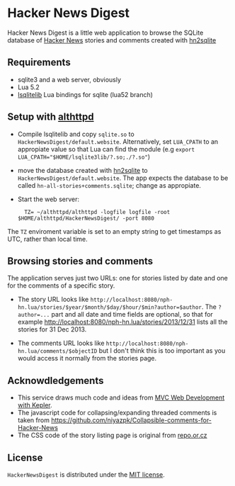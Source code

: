# Hacker News Digest

Hacker News Digest is a little web application to browse the SQLite database of
[Hacker News](https://news.ycombinator.com/) stories and comments created with
[hn2sqlite](https://github.com/jesrui/hn2sqlite)

## Requirements

* sqlite3 and a web server, obviously
* Lua 5.2
* [lsqlitelib](https://github.com/jesrui/lsqlite3lib/tree/lua52) Lua bindings
for sqlite (lua52 branch)

## Setup with [althttpd](https://github.com/jesrui/alhttpd)

* Compile lsqlitelib and copy `sqlite.so` to
`HackerNewsDigest/default.website`. Alternatively, set `LUA_CPATH` to an
appropiate value so that Lua can find the module (e.g `export
LUA_CPATH="$HOME/lsqlite3lib/?.so;./?.so"`)

* move the database created with
[hn2sqlite](https://github.com/jesrui/hn2sqlite) to 
`HackerNewsDigest/default.website`. The app expects the database to be called
`hn-all-stories+comments.sqlite`; change as appropiate.

* Start the web server:

        TZ= ~/althttpd/althttpd -logfile logfile -root $HOME/althttpd/HackerNewsDigest/ -port 8080

The `TZ` enviroment variable is set to an empty string to get timestamps as
UTC, rather than local time.

## Browsing stories and comments

The application serves just two URLs: one for stories listed by date and one
for the comments of a specific story.

* The story URL looks like
`http://localhost:8080/nph-hn.lua/stories/$year/$month/$day/$hour/$min?author=$author`.
The `?author=...` part and all date and time fields are optional, so that for example
<http://localhost:8080/nph-hn.lua/stories/2013/12/31> lists all the stories for
31 Dec 2013.

* The comments URL looks like
`http://localhost:8080/nph-hn.lua/comments/$objectID` but I don't think this is
too important as you would access it normally from the stories page.

## Acknowdledgements

* This service draws much code and ideas from
[MVC Web Development with Kepler](http://www.keplerproject.org/en/LuaGems_08).
* The javascript code for collapsing/expanding threaded comments is taken from
<https://github.com/niyazpk/Collapsible-comments-for-Hacker-News>
* The CSS code of the story listing page is original from
[repo.or.cz](http://repo.or.cz/gitweb.css)

## License

`HackerNewsDigest` is distributed under the
[MIT license](http://opensource.org/licenses/MIT).

